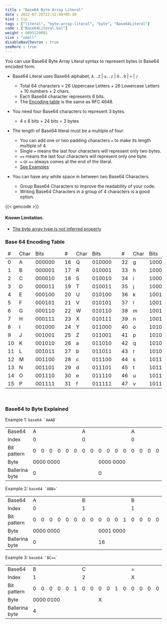 ```yaml
---
title : "Base64 Byte Array Literal"
date : 2022-07-25T22:52:46+05:30
kind : tip 
tags : ["literal", "byte-array-literal", "byte", "Base64Literal"]
code : ["Base64Literal.bal"]
weight : 0605120002
size : "small"
disableNavChevron : true 
seeMore : true
---
```


You can use Base64 Byte Array Literal syntax to represent bytes in Base64 encoded form.
<!--more-->

- Base64 Literal uses Base64 alphabet; `A..Z` | `a..z` | `0..9` | `+` | `/`
  - Total 64 characters = 26 Uppercase Letters + 26 Lowercase Letters + 10 numbers + 2 chars. 
  - Each Base64 character represents 6 bits.
  - The [Encoding table](#base-64-encoding-table) is the same as RFC 4648. 

- You need four Base64 characters to represent 3 bytes. 
  - 4 x 6 bits = 24 bits = 3 bytes
- The length of Base64 literal must be a multiple of four. 
  - You can add one or two padding characters `=` to make its length multiple of 4.
  - Single `=` means the last four characters will represent only two bytes.
  - `==` means the last four characters will represent only one byte.
  - `=` or `==` always comes at the end of the literal.
  - [See Examples](#base64-to-byte-explained)
- You can have any white space in between two Base64 Characters. 
  - Group Base64 Characters to improve the readability of your code. 
  - Writing Base64 Characters in a group of 4 characters is a good option. 

{{< gencode >}}

#### Known Limitation. 

- [The byte array type is not inferred properly](https://github.com/ballerina-platform/ballerina-lang/issues/32542)

### Base 64 Encoding Table

<!-- {{<md >}}
|  # | Char | Bits |   |  # | Char | Bits |   |  # | Char | Bits |   |  # | Char | Bits | 
|----|----------|----------|---|----|----------|----------|---|----|----------|----------|---|----|----------|----------|
|  0 | A    |  000000  |   | 16 | Q    |  010000  |   | 32 | g    |  100000  |   | 48 | w    |  110000  |
|  1 | B    |  000001  |   | 17 | R    |  010001  |   | 33 | h    |  100001  |   | 49 | x    |  110001  |
|  2 | C    |  000010  |   | 18 | S    |  010010  |   | 34 | i    |  100010  |   | 50 | y    |  110010  |
|  3 | D    |  000011  |   | 19 | T    |  010011  |   | 35 | j    |  100011  |   | 51 | z    |  110011  |
|  4 | E    |  000100  |   | 20 | U    |  010100  |   | 36 | k    |  100100  |   | 52 | 0    |  110100  |
|  5 | F    |  000101  |   | 21 | V    |  010101  |   | 37 | l    |  100101  |   | 53 | 1    |  110101  |
|  6 | G    |  000110  |   | 22 | W    |  010110  |   | 38 | m    |  100110  |   | 54 | 2    |  110110  |
|  7 | H    |  000111  |   | 23 | X    |  010111  |   | 39 | n    |  100111  |   | 55 | 3    |  110111  |
|  8 | I    |  001000  |   | 24 | Y    |  011000  |   | 40 | o    |  101000  |   | 56 | 4    |  111000  |
|  9 | J    |  001001  |   | 25 | Z    |  011001  |   | 41 | p    |  101001  |   | 57 | 5    |  111001  |
| 10 | K    |  001010  |   | 26 | a    |  011010  |   | 42 | q    |  101010  |   | 58 | 6    |  111010  |
| 11 | L    |  001011  |   | 27 | b    |  011011  |   | 43 | r    |  101011  |   | 59 | 7    |  111011  |
| 12 | M    |  001100  |   | 28 | c    |  011100  |   | 44 | s    |  101100  |   | 60 | 8    |  111100  |
| 13 | N    |  001101  |   | 29 | d    |  011101  |   | 45 | t    |  101101  |   | 61 | 9    |  111101  |
| 14 | O    |  001110  |   | 30 | e    |  011110  |   | 46 | u    |  101110  |   | 62 | +    |  111110  |
| 15 | P    |  001111  |   | 31 | f    |  011111  |   | 47 | v    |  101111  |   | 63 | /    |  111111  |
{{</md>}} -->

<table class="center-ele center-txt tip-data">
    <thead>
        <tr>
            <td>#</td>
            <td>Char</td>
            <td>Bits</td>
            <td style=""></td>
            <td>#</td>
            <td>Char</td>
            <td>Bits</td>
            <td style=""></td>
            <td>#</td>
            <td>Char</td>
            <td>Bits</td>
            <td style=""></td>
            <td>#</td>
            <td>Char</td>
            <td>Bits</td>
        </tr>
    </thead>
    <tbody>
        <tr>
            <td>0</td>
            <td>A</td>
            <td>000000</td>
            <td rowspan="16" style=""></td>
            <td>16</td>
            <td>Q</td>
            <td>010000</td>
            <td rowspan="16" style=""></td>
            <td>32</td>
            <td>g</td>
            <td>100000</td>
            <td rowspan="16" style=""></td>
            <td>48</td>
            <td>w</td>
            <td>110000</td>
        </tr>
        <tr>
            <td>1</td>
            <td>B</td>
            <td>000001</td>
            <td>17</td>
            <td>R</td>
            <td>010001</td>
            <td>33</td>
            <td>h</td>
            <td>100001</td>
            <td>49</td>
            <td>x</td>
            <td>110001</td>
        </tr>
        <tr>
            <td>2</td>
            <td>C</td>
            <td>000010</td>
            <td>18</td>
            <td>S</td>
            <td>010010</td>
            <td>34</td>
            <td>i</td>
            <td>100010</td>
            <td>50</td>
            <td>y</td>
            <td>110010</td>
        </tr>
        <tr>
            <td>3</td>
            <td>D</td>
            <td>000011</td>
            <td>19</td>
            <td>T</td>
            <td>010011</td>
            <td>35</td>
            <td>j</td>
            <td>100011</td>
            <td>51</td>
            <td>z</td>
            <td>110011</td>
        </tr>
        <tr>
            <td>4</td>
            <td>E</td>
            <td>000100</td>
            <td>20</td>
            <td>U</td>
            <td>010100</td>
            <td>36</td>
            <td>k</td>
            <td>100100</td>
            <td>52</td>
            <td>0</td>
            <td>110100</td>
        </tr>
        <tr>
            <td>5</td>
            <td>F</td>
            <td>000101</td>
            <td>21</td>
            <td>V</td>
            <td>010101</td>
            <td>37</td>
            <td>l</td>
            <td>100101</td>
            <td>53</td>
            <td>1</td>
            <td>110101</td>
        </tr>
        <tr>
            <td>6</td>
            <td>G</td>
            <td>000110</td>
            <td>22</td>
            <td>W</td>
            <td>010110</td>
            <td>38</td>
            <td>m</td>
            <td>100110</td>
            <td>54</td>
            <td>2</td>
            <td>110110</td>
        </tr>
        <tr>
            <td>7</td>
            <td>H</td>
            <td>000111</td>
            <td>23</td>
            <td>X</td>
            <td>010111</td>
            <td>39</td>
            <td>n</td>
            <td>100111</td>
            <td>55</td>
            <td>3</td>
            <td>110111</td>
        </tr>
        <tr>
            <td>8</td>
            <td>I</td>
            <td>001000</td>
            <td>24</td>
            <td>Y</td>
            <td>011000</td>
            <td>40</td>
            <td>o</td>
            <td>101000</td>
            <td>56</td>
            <td>4</td>
            <td>111000</td>
        </tr>
        <tr>
            <td>9</td>
            <td>J</td>
            <td>001001</td>
            <td>25</td>
            <td>Z</td>
            <td>011001</td>
            <td>41</td>
            <td>p</td>
            <td>101001</td>
            <td>57</td>
            <td>5</td>
            <td>111001</td>
        </tr>
        <tr>
            <td>10</td>
            <td>K</td>
            <td>001010</td>
            <td>26</td>
            <td>a</td>
            <td>011010</td>
            <td>42</td>
            <td>q</td>
            <td>101010</td>
            <td>58</td>
            <td>6</td>
            <td>111010</td>
        </tr>
        <tr>
            <td>11</td>
            <td>L</td>
            <td>001011</td>
            <td>27</td>
            <td>b</td>
            <td>011011</td>
            <td>43</td>
            <td>r</td>
            <td>101011</td>
            <td>59</td>
            <td>7</td>
            <td>111011</td>
        </tr>
        <tr>
            <td>12</td>
            <td>M</td>
            <td>001100</td>
            <td>28</td>
            <td>c</td>
            <td>011100</td>
            <td>44</td>
            <td>s</td>
            <td>101100</td>
            <td>60</td>
            <td>8</td>
            <td>111100</td>
        </tr>
        <tr>
            <td>13</td>
            <td>N</td>
            <td>001101</td>
            <td>29</td>
            <td>d</td>
            <td>011101</td>
            <td>45</td>
            <td>t</td>
            <td>101101</td>
            <td>61</td>
            <td>9</td>
            <td>111101</td>
        </tr>
        <tr>
            <td>14</td>
            <td>O</td>
            <td>001110</td>
            <td>30</td>
            <td>e</td>
            <td>011110</td>
            <td>46</td>
            <td>u</td>
            <td>101110</td>
            <td>62</td>
            <td>+</td>
            <td>111110</td>
        </tr>
        <tr>
            <td>15</td>
            <td>P</td>
            <td>001111</td>
            <td>31</td>
            <td>f</td>
            <td>011111</td>
            <td>47</td>
            <td>v</td>
            <td>101111</td>
            <td>63</td>
            <td>/</td>
            <td>111111</td>
        </tr>
    </tbody>
</table>

<br/>

### Base64 to Byte Explained

Example 1: ``base64 `AAAB` ``

<table class="center-ele center-txt tip-data">
  <tr>
    <td>Base64</td>
    <td colspan="6">A</td>
    <td colspan="6">A</td>
    <td colspan="6">A</td>
    <td colspan="6">B</td>
  </tr>
  <tr>
    <td>Index</td>
    <td colspan="6">0</td>
    <td colspan="6">0</td>
    <td colspan="6">0</td>
    <td colspan="6">1</td>
  </tr>
  <tr>
    <td>Bit pattern</td>
    <td>0</td><td>0</td><td>0</td><td>0</td><td>0</td><td>0</td>
    <td>0</td><td>0</td><td>0</td><td>0</td><td>0</td><td>0</td>
    <td>0</td><td>0</td><td>0</td><td>0</td><td>0</td><td>0</td>
    <td>0</td><td>0</td><td>0</td><td>0</td><td>0</td><td>1</td>
  </tr>
  <tr>
    <td>Byte</td>
    <td colspan="8">0000 0000</td>
    <td colspan="8">0000 0000</td>
    <td colspan="8">0000 00001</td>
  </tr>
  <tr>
    <td>Ballerina byte</td>
    <td colspan="8">0</td>
    <td colspan="8">0</td>
    <td colspan="8">1</td>
  </tr>
</table>

Example 2: ``base64 `ABB=` ``

<table class="center-ele center-txt tip-data">
  <tr>
    <td>Base64</td>
    <td colspan="6">A</td>
    <td colspan="6">B</td>
    <td colspan="6">B</td>
    <td colspan="6">=</td>
  </tr>
  <tr>
    <td>Index</td>
    <td colspan="6">0</td>
    <td colspan="6">1</td>
    <td colspan="6">1</td>
    <td colspan="6">X</td>
  </tr>
  <tr>
    <td>Bit pattern</td>
    <td>0</td><td>0</td><td>0</td><td>0</td><td>0</td><td>0</td>
    <td>0</td><td>0</td><td>0</td><td>0</td><td>0</td><td>1</td>
    <td>0</td><td>0</td><td>0</td><td>0</td><td>0</td><td>1</td>
    <td>0</td><td>0</td><td>0</td><td>0</td><td>0</td><td>0</td>
  </tr>
  <tr>
    <td>Byte</td>
    <td colspan="8">0000 0000</td>
    <td colspan="8">0001 0000</td>
    <td colspan="8">x</td>
  </tr>
  <tr>
    <td>Ballerina byte</td>
    <td colspan="8">0</td>
    <td colspan="8">16</td>
    <td colspan="8"></td>
  </tr>
</table>

Example 3: ``base64 `BC==` ``

<table class="center-ele center-txt tip-data">
  <tr class>
    <td>Base64</td>
    <td colspan="6">B</td>
    <td colspan="6">C</td>
    <td colspan="6">=</td>
    <td colspan="6">=</td>
  </tr>
  <tr>
    <td>Index</td>
    <td colspan="6">1</td>
    <td colspan="6">2</td>
    <td colspan="6">X</td>
    <td colspan="6">X</td>
  </tr>
  <tr>
    <td>Bit pattern</td>
    <td>0</td><td>0</td><td>0</td><td>0</td><td>0</td><td>1</td>
    <td>0</td><td>0</td><td>0</td><td>0</td><td>1</td><td>0</td>
    <td>0</td><td>0</td><td>0</td><td>0</td><td>0</td><td>0</td>
    <td>0</td><td>0</td><td>0</td><td>0</td><td>0</td><td>0</td>
  </tr>
  <tr>
    <td>Byte</td>
    <td colspan="8">0000 0100</td>
    <td colspan="8">X</td>
    <td colspan="8">X</td>
  </tr>
  <tr>
    <td>Ballerina byte</td>
    <td colspan="8">4</td>
    <td colspan="8"></td>
    <td colspan="8"></td>
  </tr>
</table>